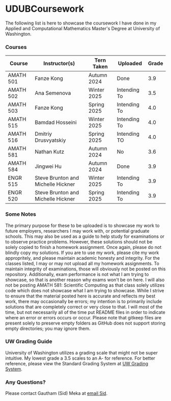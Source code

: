 # UDUBCoursework

The following list is here to showcase the coursework I have done in my Applied and Computational Mathematics Master's Degree at University of Washington.

### Courses
Course | Instructor(s) | Tern Taken | Uploaded | Grade
-|-|-|-|-
AMATH 501 | Fanze Kong | Autumn 2024 | Done | 3.9
AMATH 502 | Ana Semenova | Winter 2025 | Intending To | 3.5
AMATH 503 | Fanze Kong | Spring 2025 | Intending To | 4.0
AMATH 515 | Bamdad Hosseini | Winter 2025 | Intending To | 4.0
AMATH 516 | Dmitriy Drusvyatskiy | Spring 2025 | Intending TO | 4.0
AMATH 581 | Nathan Kutz | Autumn 2024 | No | 3.6
AMATH 584 | Jingwei Hu | Autumn 2024 | Done | 3.9
ENGR 515 | Steve Brunton and Michelle Hickner | Winter 2025 | Intending To | 3.9
ENGR 520 | Steve Brunton and Michelle Hickner | Spring 2025 | Intending To | 3.9

### Some Notes
The primary purpose for these to be uploaded is to showcase my work to future employers, researchers I may work with, or potential graduate schools. This may also be used as a guide to help study for examinations or to observe practice problems. However, these solutions should not be solely copied to finish a homework assignment. Once again, please do not blindly copy my solutions. If you are to use my work, please cite my work appropritely, and please maintain academic honesty and integrity. For the classes listed, I may or may not upload all my homework assignments. To maintain integrity of examinations, those will obviously not be posted on this repository. Additionally, exam performance is not what I am trying to showcase, so that is another reason why exams won't be on here. I will also not be posting AMATH 581: Scientific Computing as that class solely utilizes code which does not showcase what I am trying to showcase. While I strive to ensure that the material posted here is accurate and reflects my best work, there may occasionally be errors; my intention is to primarily include solutions that are completely correct or very close to that. I will most of the time, but not necessarily all of the time put README files in order to indicate where an error or errors occurs or occur. Please note that gitkeep files are present solely to preserve empty folders as GitHub does not support storing empty directories; you may ignore them.

### UW Grading Guide
University of Washington utilizes a grading scale that might not be super intuitive. My lowest grade a 3.5 scales to an A- for reference. For better reference, please view the Standard Grading System at [UW Grading System](https://www.washington.edu/students/gencat/front/Grading_Sys.html). 

### Any Questions?
Please contact Gautham (Sid) Meka at [email Sid](mailto:gsmekarrow@gmail.com).
